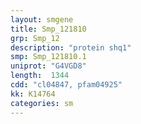 ```yaml
---
layout: smgene
title: Smp_121810
grp: Smp_12
description: "protein shq1"
smp: Smp_121810.1
uniprot: "G4VGD8"
length:  1344
cdd: "cl04847, pfam04925"
kk: K14764
categories: sm
---
```

